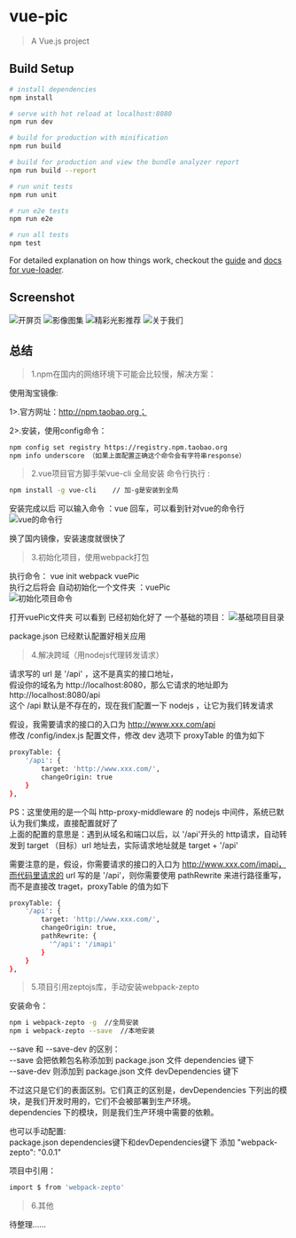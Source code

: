 # vue-pic

> A Vue.js project

## Build Setup

``` bash
# install dependencies
npm install

# serve with hot reload at localhost:8080
npm run dev

# build for production with minification
npm run build

# build for production and view the bundle analyzer report
npm run build --report

# run unit tests
npm run unit

# run e2e tests
npm run e2e

# run all tests
npm test
```

For detailed explanation on how things work, checkout the [guide](http://vuejs-templates.github.io/webpack/) and [docs for vue-loader](http://vuejs.github.io/vue-loader).

## Screenshot

![开屏页](https://github.com/cywcd/vue-piclib/blob/master/static/img/pic01.png) 
![影像图集](https://github.com/cywcd/vue-piclib/blob/master/static/img/pic02.png) 
![精彩光影推荐](https://github.com/cywcd/vue-piclib/blob/master/static/img/pic04.png)
![关于我们](https://github.com/cywcd/vue-piclib/blob/master/static/img/pic07.png)

## 总结 

> 1.npm在国内的网络环境下可能会比较慢，解决方案： 

使用淘宝镜像:

1>.官方网址：http://npm.taobao.org； 

2>.安装，使用config命令：

``` bash
npm config set registry https://registry.npm.taobao.org 
npm info underscore （如果上面配置正确这个命令会有字符串response）
```

> 2.vue项目官方脚手架vue-cli 全局安装 
命令行执行 :
 
``` bash
npm install -g vue-cli    // 加-g是安装到全局 
```

安装完成以后 可以输入命令 ：vue 回车，可以看到针对vue的命令行
![vue的命令行](https://github.com/cywcd/vue-piclib/blob/master/static/img/pic08.png)


换了国内镜像，安装速度就很快了  

> 3.初始化项目，使用webpack打包   

执行命令： vue init webpack vuePic  
执行之后将会 自动初始化一个文件夹 ：vuePic  
![初始化项目命令](https://github.com/cywcd/vue-piclib/blob/master/static/img/pic09.png) 

打开vuePic文件夹 可以看到 已经初始化好了 一个基础的项目： 
![基础项目目录](https://github.com/cywcd/vue-piclib/blob/master/static/img/pic10.png) 

package.json 已经默认配置好相关应用   


> 4.解决跨域（用nodejs代理转发请求） 

请求写的 url 是 '/api' ，这不是真实的接口地址，   
假设你的域名为 http://localhost:8080，那么它请求的地址即为 http://localhost:8080/api  
这个 /api 默认是不存在的，现在我们配置一下 nodejs ，让它为我们转发请求   


假设，我需要请求的接口的入口为 http://www.xxx.com/api  
修改 /config/index.js 配置文件，修改 dev 选项下 proxyTable 的值为如下   

``` bash
proxyTable: {
    '/api': {
        target: 'http://www.xxx.com/',
        changeOrigin: true
    }
},
```

PS：这里使用的是一个叫 http-proxy-middleware 的 nodejs 中间件，系统已默认为我们集成，直接配置就好了   
上面的配置的意思是：遇到从域名和端口以后，以 '/api'开头的 http请求，自动转发到 target （目标）url 地址去，实际请求地址就是 target + '/api' 

需要注意的是，假设，你需要请求的接口的入口为 http://www.xxx.com/imapi，而代码里请求的 url 写的是 '/api'，则你需要使用 pathRewrite 来进行路径重写，而不是直接改 traget，proxyTable 的值为如下   

``` bash
proxyTable: {
    '/api': {
        target: 'http://www.xxx.com/',
        changeOrigin: true,
        pathRewrite: {
          '^/api': '/imapi'
        }
    }
},
```

> 5.项目引用zeptojs库，手动安装webpack-zepto   

安装命令：  

``` bash
npm i webpack-zepto -g  //全局安装  
npm i webpack-zepto --save  //本地安装  
```

--save 和 --save-dev 的区别：    
--save 会把依赖包名称添加到 package.json 文件 dependencies 键下  
--save-dev 则添加到 package.json 文件 devDependencies 键下   

不过这只是它们的表面区别。它们真正的区别是，devDependencies 下列出的模块，是我们开发时用的，它们不会被部署到生产环境。  
dependencies 下的模块，则是我们生产环境中需要的依赖。     
 
也可以手动配置:   
package.json dependencies键下和devDependencies键下 添加 "webpack-zepto": "0.0.1"   

项目中引用： 

``` bash
import $ from 'webpack-zepto'
```
> 6.其他

待整理......

